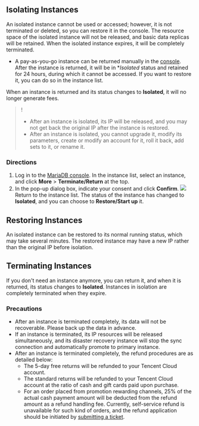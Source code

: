 ## Isolating Instances
An isolated instance cannot be used or accessed; however, it is not terminated or deleted, so you can restore it in the console. The resource space of the isolated instance will not be released, and basic data replicas will be retained. When the isolated instance expires, it will be completely terminated.
- A pay-as-you-go instance can be returned manually in the [console](https://console.cloud.tencent.com/mariadb/instance/index). After the instance is returned, it will be in **Isolated* status and retained for 24 hours, during which it cannot be accessed. If you want to restore it, you can do so in the instance list.

When an instance is returned and its status changes to **Isolated**, it will no longer generate fees.

>!
>- After an instance is isolated, its IP will be released, and you may not get back the original IP after the instance is restored.
>- After an instance is isolated, you cannot upgrade it, modify its parameters, create or modify an account for it, roll it back, add sets to it, or rename it.
>

### Directions
1. Log in to the [MariaDB console](https://console.cloud.tencent.com/mariadb). In the instance list, select an instance, and click **More** > **Terminate/Return** at the top.
2. In the pop-up dialog box, indicate your consent and click **Confirm**.
![](https://main.qcloudimg.com/raw/6fdd575dba4ca3989f946089327d1f7d.png)
Return to the instance list. The status of the instance has changed to **Isolated**, and you can choose to **Restore/Start up** it.

## Restoring Instances
An isolated instance can be restored to its normal running status, which may take several minutes. The restored instance may have a new IP rather than the original IP before isolation.

## Terminating Instances
If you don't need an instance anymore, you can return it, and when it is returned, its status changes to **Isolated**. Instances in isolation are completely terminated when they expire.

### Precautions
- After an instance is terminated completely, its data will not be recoverable. Please back up the data in advance.
- If an instance is terminated, its IP resources will be released simultaneously, and its disaster recovery instance will stop the sync connection and automatically promote to primary instance.
- After an instance is terminated completely, the refund procedures are as detailed below:
  - The 5-day free returns will be refunded to your Tencent Cloud account.
  - The standard returns will be refunded to your Tencent Cloud account at the ratio of cash and gift cards paid upon purchase.
  - For an order placed from promotion rewarding channels, 25% of the actual cash payment amount will be deducted from the refund amount as a refund handling fee. Currently, self-service refund is unavailable for such kind of orders, and the refund application should be initiated by [submitting a ticket](https://console.cloud.tencent.com/workorder/category).

 